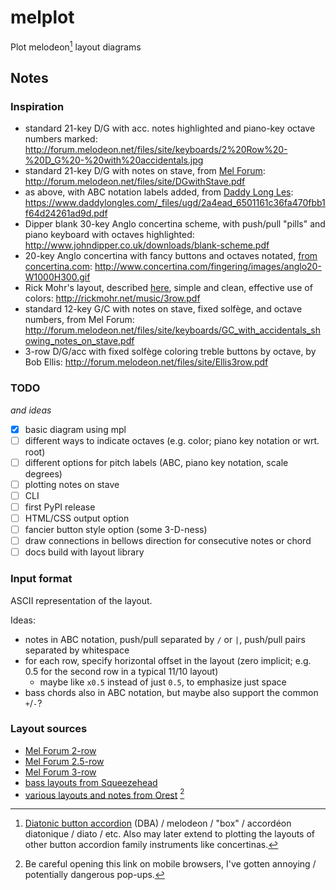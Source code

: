 # melplot

Plot melodeon[^dba] layout diagrams

## Notes

### Inspiration

* standard 21-key D/G with acc. notes highlighted and piano-key octave numbers marked:
  <http://forum.melodeon.net/files/site/keyboards/2%20Row%20-%20D_G%20-%20with%20accidentals.jpg>
* standard 21-key D/G with notes on stave, from [Mel Forum](http://forum.melodeon.net):
  <http://forum.melodeon.net/files/site/DGwithStave.pdf>
* as above, with ABC notation labels added, from [Daddy Long Les](https://www.daddylongles.com/dg-melodeon-resources):
  <https://www.daddylongles.com/_files/ugd/2a4ead_6501161c36fa470fbb1f64d24261ad9d.pdf>
* Dipper blank 30-key Anglo concertina scheme, with push/pull "pills" and piano keyboard with octaves highlighted:
  <http://www.johndipper.co.uk/downloads/blank-scheme.pdf>
* 20-key Anglo concertina with fancy buttons and octaves notated, [from concertina.com](http://www.concertina.com/fingering/index.htm):
  <http://www.concertina.com/fingering/images/anglo20-W1000H300.gif>
* Rick Mohr's layout, described [here](http://rickmohr.net/music/melodeon.asp), simple and clean, effective use of colors:
  <http://rickmohr.net/music/3row.pdf>
* standard 12-key G/C with notes on stave, fixed solfège, and octave numbers, from Mel Forum:
  <http://forum.melodeon.net/files/site/keyboards/GC_with_accidentals_showing_notes_on_stave.pdf>
* 3-row D/G/acc with fixed solfège coloring treble buttons by octave, by Bob Ellis:
  <http://forum.melodeon.net/files/site/Ellis3row.pdf>

### TODO

*and ideas*

* [x] basic diagram using mpl
* [ ] different ways to indicate octaves (e.g. color; piano key notation or wrt. root)
* [ ] different options for pitch labels (ABC, piano key notation, scale degrees)
* [ ] plotting notes on stave
* [ ] CLI
* [ ] first PyPI release
* [ ] HTML/CSS output option
* [ ] fancier button style option (some 3-D-ness)
* [ ] draw connections in bellows direction for consecutive notes or chord
* [ ] docs build with layout library

### Input format

ASCII representation of the layout.

Ideas:

* notes in ABC notation, push/pull separated by `/` or `|`, push/pull pairs separated by whitespace
* for each row, specify horizontal offset in the layout (zero implicit; e.g. 0.5 for the second row in a typical 11/10 layout)
  - maybe like `x0.5` instead of just `0.5`, to emphasize just space
* bass chords also in ABC notation, but maybe also support the common `+`/`-`?

### Layout sources

* [Mel Forum 2-row](http://forum.melodeon.net/index.php/page,keyboard_2_row.html)
* [Mel Forum 2.5-row](http://forum.melodeon.net/index.php/page,keyboard_25_row.html)
* [Mel Forum 3-row](http://forum.melodeon.net/index.php/page,keyboard_3_row.html)
* [bass layouts from Squeezehead](http://squeezehead.com/keyboard-layouts/basses/LAYOUTS.html)
* [various layouts and notes from Orest](http://www.geocities.ws/kozulich/layouts.html) [^pop]


[^dba]: [Diatonic button accordion](https://en.wikipedia.org/wiki/Diatonic_button_accordion) (DBA) / melodeon / "box" / accordéon diatonique / diato / etc. Also may later extend to plotting the layouts of other button accordion family instruments like concertinas.
[^pop]: Be careful opening this link on mobile browsers, I've gotten annoying / potentially dangerous pop-ups.
